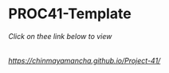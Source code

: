 # PROC41-Template


###### Click on thee link below to view
###### https://chinmayamancha.github.io/Project-41/
